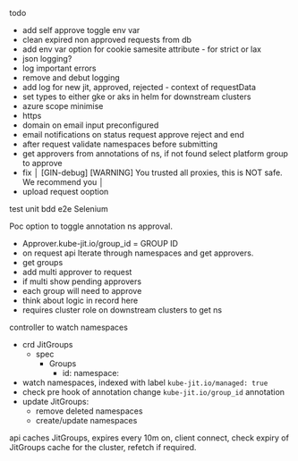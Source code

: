 todo

- add self approve toggle env var
- clean expired non approved requests from db
- add env var option for cookie samesite attribute - for strict or lax
- json logging?
- log important errors
- remove and debut logging 
- add log for new jit, approved, rejected - context of requestData
- set types to either gke or aks in helm for downstream clusters
- azure scope minimise
- https
- domain on email input preconfigured
- email notifications on status request approve reject and end
- after request validate namespaces before submitting
- get approvers from annotations of ns, if not found select platform group to approve 
- fix │ [GIN-debug] [WARNING] You trusted all proxies, this is NOT safe. We recommend you │
- upload request ooption


test
  unit
  bdd
  e2e Selenium 

Poc option to toggle annotation ns approval.
- Approver.kube-jit.io/group_id = GROUP ID
- on request api Iterate through namespaces and get approvers.
- get groups
- add multi approver to request
- if multi show pending approvers
- each group will need to approve
- think about logic in record here
- requires cluster role on downstream clusters to get ns

controller to watch namespaces
- crd JitGroups
  - spec
    - Groups
      - id:<group id>
        namespace: <ns name>
- watch namespaces, indexed with label `kube-jit.io/managed: true`
- check pre hook of annotation change `kube-jit.io/group_id` annotation
- update JitGroups:
  - remove deleted namespaces
  - create/update namespaces

api caches JitGroups, expires every 10m on, client connect, check expiry of JitGroups cache for the cluster, refetch if required.
